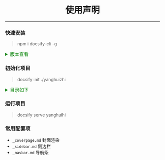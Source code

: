 # <center>使用声明<center>
---

### 快速安装
> npm i docsify-cli -g

<details>
<summary style="color:green; font-size:15px">版本查看</summary>

```markdown
>> docsify -v
docsify-cli version:
  4.4.1

>> npm -v
6.14.4
```

</details>

### 初始化项目
> docsify init ./yanghuizhi

<details>
<summary style="color:green; font-size:15px">目录如下</summary>

```html
index.html 入口文件
README.md 会做为主页内容渲染
.nojekyll 用于阻止 GitHub Pages 会忽略掉下划线开头的文件
```

</details>

### 运行项目
> docsify serve yanghuihi

### 常用配置项
* `_coverpage.md` 封面渲染
* `_sidebar.md`   侧边栏
* `_navbar.md`    导航条
